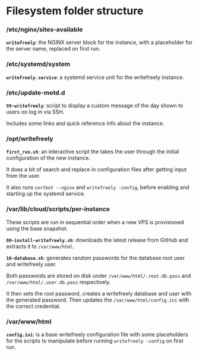 # Filesystem folder structure

### /etc/nginx/sites-available

**`writefreely`**: the NGINX server block for the instance, with a placeholder for the server name, replaced on first run.

### /etc/systemd/system

**`writefreely.service`**: a systemd service unit for the writefreely instance.

### /etc/update-motd.d

**`99-writefreely`**: script to display a custom message of the day shown to users on log in via SSH.

Includes some links and quick reference info about the instance.

### /opt/writefreely

**`first_run.sh`**: an interactive script the takes the user through the initial configuration of the new instance.

It does a bit of search and replace in configuration files after getting input from the user.

It also runs `certbot --nginx` and `writefreely -config`, before enabling and starting up the systemd service.

### /var/lib/cloud/scripts/per-instance

These scripts are run in sequential order when a new VPS is provisioned using the base snapshot.

**`00-install-writefreely.sh`**: downloads the latest release from GitHub and extracts it to `/var/www/html`.

**`10-database.sh`**: generates random passwords for the database root user and writefreely user.

Both passwords are stored on disk under `/var/www/html/.root.db.pass` and `/var/www/html/.user.db.pass` respectively.

It then sets the root password, creates a writefreely database and user with the generated password. Then updates the `/var/www/html/config.ini` with the correct credential.

### /var/www/html

**`config.ini`**: is a base writefreely configuration file with some placeholders for the scripts to manipulate before running `writefreely -config` on first run.